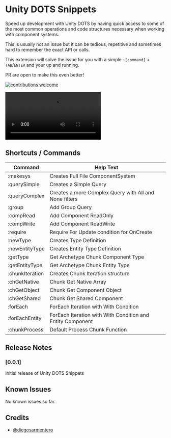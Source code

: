 # Unity DOTS Snippets

Speed up development with Unity DOTS by having quick access to some of the most common operations and code structures necessary when working with component systems.

This is usually not an issue but it can be tedious, repetitive and sometimes hard to remember the exact API or calls.

This extension will solve the issue for you with a simple `:[command]` + `TAB`/`ENTER` and your up and running.

PR are open to make this even better!

[![contributions welcome](https://img.shields.io/badge/contributions-welcome-brightgreen.svg)](https://github.com/diegosarmentero/vscode-unity-dots/issues)

![Imgur](https://i.imgur.com/bvuS1Zh.mp4)

## Shortcuts / Commands

| Command    | Help Text                                                                             |
| ---------- | ------------------------------------------------------------------------------------- |
| :makesys      | Creates Full File ComponentSystem  												 |
| :querySimple      | Creates a Simple Query 														 |
| :queryComplex     | Creates a more Complex Query with All and None filters                		 |
| :group      | Add Group Query    																	 |
| :compRead     | Add Component ReadOnly                											 |
| :compWrite     | Add Component ReadWrite                                                    		 |
| :require    | Require For Update condition for OnCreate                                            |
| :newType    | Creates Type Definition                                                    		     |
| :newEntityType  | Creates Entity Type Definition                                                   |
| :getType | Get Archetype Chunk Component Type                                                      |
| :getEntityType   | Get Archetype Chunk Entity Type                                         		 |
| :chunkIteration    | Creates Chunk Iteration structure                                             |
| :chGetNative       | Chunk Get Native Array                                          		         |
| :chGetObject       | Chunk Get Component Object                                                    |
| :chGetShared    | Chunk Get Shared Component                                  			         |
| :forEach    | ForEach Iteration with With Condition                                        		 |
| :forEachEntity    | ForEach Iteration with With Condition and Entity Component                     |
| :chunkProcess    | Default Process Chunk Function                                   			     |

## Release Notes

### [0.0.1]

Initial release of Unity DOTS Snippets

## Known Issues

No known issues so far.

## Credits

-   [@diegosarmentero](https://github.com/diegosarmentero)
